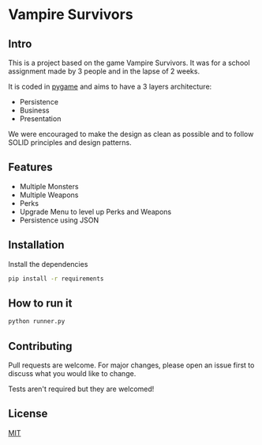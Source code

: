 # Vampire Survivors

## Intro

This is a project based on the game Vampire Survivors. It was for a school assignment made by 3 people and in the lapse of 2 weeks. 

It is coded in [pygame](https://www.pygame.org/news) and aims to have a 3 layers architecture:

- Persistence
- Business
- Presentation

We were encouraged to make the design as clean as possible and to follow SOLID principles and design patterns. 

## Features

- Multiple Monsters
- Multiple Weapons
- Perks
- Upgrade Menu to level up Perks and Weapons
- Persistence using JSON

## Installation

Install the dependencies

```bash
pip install -r requirements
```

## How to run it

```bash 
python runner.py
```

## Contributing

Pull requests are welcome. For major changes, please open an issue first
to discuss what you would like to change.

Tests aren't required but they are welcomed!

## License

[MIT](https://choosealicense.com/licenses/mit/)

